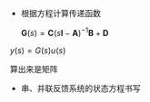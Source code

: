 - 根据方程计算传递函数

  $\boldsymbol{G}(s)=\boldsymbol{C}(s \boldsymbol{I}-\boldsymbol{A})^{-1} \boldsymbol{B}+\boldsymbol{D}$

​		$y(s) = G(s)u(s)$		

​		算出来是矩阵

- 串、并联反馈系统的状态方程书写